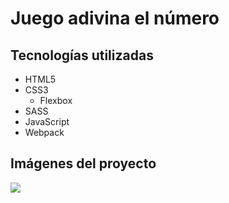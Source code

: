 # Juego adivina el número


## Tecnologías utilizadas
- HTML5
- CSS3
	- Flexbox
- SASS
- JavaScript
- Webpack


## Imágenes del proyecto

![](./img/Captura%20desde%202023-01-04%2016-14-16.png)
